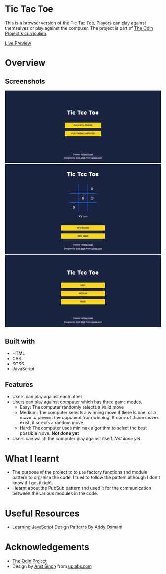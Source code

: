 # Tic Tac Toe
This is a browser version of the Tic Tac Toe. Players can play against themselves or play against the computer. The project is part of [The Odin Project's curriculum](https://www.theodinproject.com/paths/full-stack-ruby-on-rails/courses/javascript/lessons/tic-tac-toe-javascript).

[Live Preview](https://peter-abah.github.io/tic-tac-toe)

# Overview
## Screenshots
![Screenshot](images/screenshot-home.webp "Optional title")
![Alt text](images/screenshot-game.webp "Optional title")
![Alt text](images/screenshot-options.webp "Optional title")

## Built with
- HTML
- CSS
- SCSS
- JavaScript

## Features
- Users can play against each other
- Users can play against computer which has three game modes.
  - Easy: The computer randomly selects a valid move
  - Medium: The computer selects a winning move if there is one, or a move to prevent the opponent from winning. If none of those moves exist, it selects a random move.
  - Hard: The computer uses minimax algorithm to select the best possible move. **Not done yet**
- Users can watch the computer play against itself. *Not done yet*.

# What I learnt
- The purpose of the project to to use factory functions and module pattern to organise the code. I tried to follow the pattern although I don't know if I got it right.
- I learnt about the PubSub pattern and used it for the communication between the various modules in the code.

# Useful Resources
- [Learning JavaScript Design Patterns By Addy Osmani](https://addyosmani.com/resources/essentialjsdesignpatterns/book/)

# Acknowledgements
- [The Odin Project](https://www.theodinproject.com)
- Design by [Amit Singh](https://www.uplabs.com/amit3200) from [uplabs.com](https://www.uplabs.com)